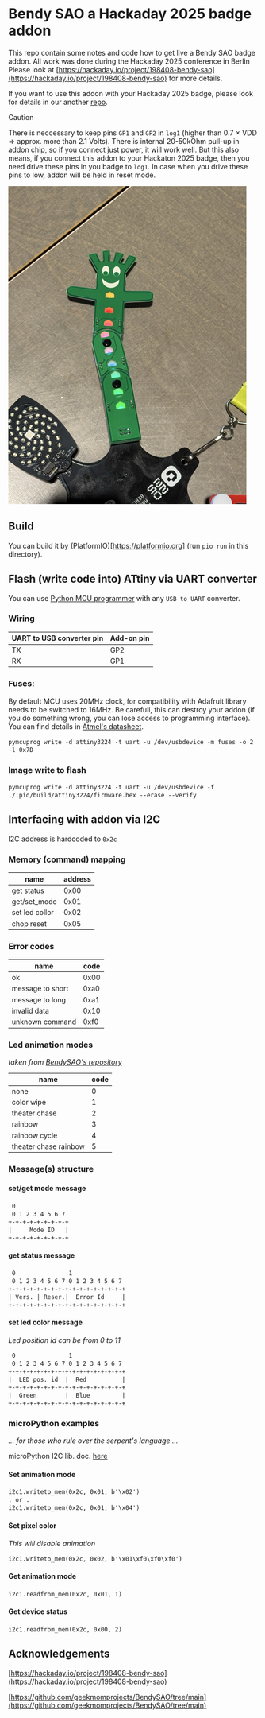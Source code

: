 # Bendy SAO a Hackaday 2025 badge addon

This repo contain some notes and code how to get live a Bendy SAO badge addon. All work was done during the Hackaday 2025 conference in Berlin Please look at [https://hackaday.io/project/198408-bendy-sao](https://hackaday.io/project/198408-bendy-sao) for more details. 

If you want to use this addon with your Hackaday 2025 badge, please look for details in our another [repo](https://github.com/bastlirna/hackaday2025_badge).

> [!CAUTION]
> There is neccessary to keep pins `GP1` and `GP2` in `log1` (higher than 0.7 × VDD => approx. more than 2.1 Volts). There is internal 20-50kOhm pull-up in addon chip, so if you connect just power, it will work well. But this also means, if you connect this addon to your Hackaton 2025 badge, then you need drive these pins in you badge to `log1`. In case when you drive these pins to low, addon will be held in reset mode.

![Bendy SAO addon photo](img/addon_1.png)

## Build

You can build it by (PlatformIO)[https://platformio.org] (run `pio run` in this directory).

## Flash (write code into) ATtiny via UART converter

You can use [Python MCU programmer](https://pypi.org/project/pymcuprog/) with any `USB to UART` converter.

### Wiring

| UART to USB converter pin | Add-on pin     |
|---------------------------|----------------|
| TX                        | GP2            |
| RX                        | GP1            |

### Fuses:

By default MCU uses 20MHz clock, for compatibility with Adafruit library needs to be switched to 16MHz. Be carefull, this can destroy your addon (if you do something wrong, you can lose access to programming interface). You can find details in [Atmel's datasheet](https://ww1.microchip.com/downloads/en/DeviceDoc/ATtiny3224-3226-3227-Data-Sheet-DS40002345A.pdf).

```
pymcuprog write -d attiny3224 -t uart -u /dev/usbdevice -m fuses -o 2 -l 0x7D
```

### Image write to flash

```
pymcuprog write -d attiny3224 -t uart -u /dev/usbdevice -f ./.pio/build/attiny3224/firmware.hex --erase --verify
```

## Interfacing with addon via I2C

I2C address is hardcoded to `0x2c`

### Memory (command) mapping

| name           | address     |
|----------------|-------------|
| get status     | 0x00        |
| get/set_mode   | 0x01        |
| set led collor | 0x02        |
| chop reset     | 0x05        |

### Error codes

| name             | code        |
|------------------|-------------|
| ok               | 0x00        |
| message to short | 0xa0        |
| message to long  | 0xa1        |
| invalid data     | 0x10        |
| unknown command  | 0xf0        |

### Led animation modes

*taken from [BendySAO's repository](https://github.com/geekmomprojects/BendySAO/blob/main/SuperConEurope2025/programming/strandtest_wheel_for_bendy_sao/strandtest_wheel_for_bendy_sao.ino)*

| name                   | code     |
|------------------------|----------|
| none                   | 0        |
| color wipe             | 1        |
| theater chase          | 2        |
| rainbow                | 3        |
| rainbow cycle          | 4        |
| theater chase rainbow  | 5        |

### Message(s) structure

#### set/get mode message

```
 0                 
 0 1 2 3 4 5 6 7
+-+-+-+-+-+-+-+-+
|     Mode ID   |
+-+-+-+-+-+-+-+-+

```

#### get status message

```
 0               1                  
 0 1 2 3 4 5 6 7 0 1 2 3 4 5 6 7  
+-+-+-+-+-+-+-+-+-+-+-+-+-+-+-+-+
| Vers. | Reser.|  Error Id     |
+-+-+-+-+-+-+-+-+-+-+-+-+-+-+-+-+

```

#### set led color message

*Led position id can be from 0 to 11*

```
 0               1                  
 0 1 2 3 4 5 6 7 0 1 2 3 4 5 6 7
+-+-+-+-+-+-+-+-+-+-+-+-+-+-+-+-+
|  LED pos. id  |  Red          |
+-+-+-+-+-+-+-+-+-+-+-+-+-+-+-+-+
|  Green        |  Blue         |
+-+-+-+-+-+-+-+-+-+-+-+-+-+-+-+-+
```

### microPython examples 
*... for those who rule over the serpent's language ...*

microPython I2C lib. doc. [here](https://docs.micropython.org/en/v1.15/library/machine.I2C.html)

#### Set animation mode
```
i2c1.writeto_mem(0x2c, 0x01, b'\x02')
. or .
i2c1.writeto_mem(0x2c, 0x01, b'\x04')
```

#### Set pixel color
*This will disable animation*
```
i2c1.writeto_mem(0x2c, 0x02, b'\x01\xf0\xf0\xf0')
```

#### Get animation mode
```
i2c1.readfrom_mem(0x2c, 0x01, 1)
```

#### Get device status
```
i2c1.readfrom_mem(0x2c, 0x00, 2)
```

## Acknowledgements

[https://hackaday.io/project/198408-bendy-sao](https://hackaday.io/project/198408-bendy-sao)

[https://github.com/geekmomprojects/BendySAO/tree/main](https://github.com/geekmomprojects/BendySAO/tree/main)